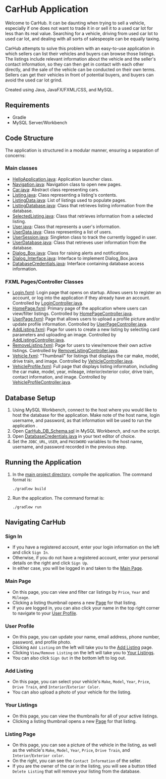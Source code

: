 # CarHub Application
Welcome to CarHub. It can be daunting when trying to sell a vehicle, especially if one does not want to trade it in or sell it to a used car lot for less than its real value.
Searching for a vehicle, driving from used car lot to used car lot, and dealing with all sorts of salespeople can be equally taxing.

CarHub attempts to solve this problem with an easy-to-use application in which sellers can list their vehicles and buyers can browse those listings.
The listings include relevant information about the vehicle and the seller's contact information, so they can then get in contact with each other directly,
and the sale of the vehicle can be conducted on their own terms.
Sellers can get their vehicles in front of potential buyers, and buyers can avoid the used car lot grind.

Created using Java, JavaFX/FXML/CSS, and MySQL.

## Requirements
- Gradle
- MySQL Server/Workbench

## Code Structure
The application is structured in a modular manner, ensuring a separation of concerns:

### Main classes
- [HelloApplication.java](src/main/java/carshop/carshop/HelloApplication.java): Application launcher class.
- [Navigation.java](src/main/java/carshop/carshop/Navigation.java): Navigation class to open new pages.
- [Car.java](src/main/java/carshop/carshop/Car.java): Abstract class representing cars.
- [Listing.java](src/main/java/carshop/carshop/Listing.java): Class representing a listing's contents.
- [ListingData.java](src/main/java/carshop/carshop/ListingData.java): List of listings used to populate pages.
- [ListingDatabase.java](src/main/java/carshop/carshop/ListingDatabase.java): Class that retrieves listing information from the database.
- [SelectedListing.java](src/main/java/carshop/carshop/SelectedListing.java): Class that retrieves information from a selected listing.
- [User.java](src/main/java/carshop/carshop/User.java): Class that represents a user's information.
- [UserData.java](src/main/java/carshop/carshop/UserData.java): Class representing a list of users.
- [UserSession.java](src/main/java/carshop/carshop/UserSession.java): Singleton class to track the currently logged in user.
- [UserDatabase.java](src/main/java/carshop/carshop/UserDatabase.java): Class that retrieves user information from the database.
- [Dialog_Box.java](src/main/java/carshop/carshop/Dialog_Box.java): Class for raising alerts and notifications.
- [Dialog_Interface.java](src/main/java/carshop/carshop/Dialog_Interface.java): Interface to implement Dialog_Box.java
- [DatabaseCredentials.java](src/main/java/carshop/carshop/DatabaseCredentials.java): Interface containing database access information.
 
### FXML Pages/Controller Classes
- [Login.fxml](src/main/resources/carshop/carshop/Login.fxml): Login page that opens on startup. Allows users to register an account, or log into the application if they already have an account. Controlled by [LoginController.java](src/main/java/carshop/carshop/LoginController.java).
- [HomePage.fxml](src/main/resources/carshop/carshop/HomePage.fxml): Primary page of the application where users can view/filter listings. Controlled by [HomePageController.java](src/main/java/carshop/carshop/HomePageController.java).
- [UserPage.fxml](src/main/resources/carshop/carshop/UserPage.fxml): Page that allows users to upload a profile picture and/or update profile information. Controlled by [UserPageController.java](src/main/java/carshop/carshop/UserPageController.java).
- [AddListing.fxml](src/main/resources/carshop/carshop/AddListing.fxml): Page for users to create a new listing by selecting card parameters and uploading an image. Controlled by [AddListingController.java](src/main/java/carshop/carshop/AddListingController.java).
- [RemoveListing.fxml](src/main/resources/carshop/carshop/RemoveListing.fxml): Page for users to view/remove their own active listings. Controlled by [RemoveListingController.java](src/main/java/carshop/carshop/RemoveListingController.java).
- [Vehicle.fxml](src/main/resources/carshop/carshop/Vehicle.fxml): "Thumbnail" for listings that displays the car make, model, drive train, and image. Controlled by [VehicleController.java](src/main/java/carshop/carshop/VehicleController.java).
- [VehicleProfile.fxml](src/main/resources/carshop/carshop/VehicleProfile.fxml): Full page that displays listing information, including the car make, model, year, mileage, interior/exterior color, drive train, contact information, and image. Controlled by [VehicleProfileController.java](src/main/java/carshop/carshop/VehicleProfileController.java).

## Database Setup
1. Using MySQL Workbench, connect to the host where you would like to host the database for the application. Make note of the host name, login username, and password, as that information will be used to run the application .
2. Open [CarHub_DB_Schema.sql](CarHub_DB_Schema.sql) in MySQL Workbench, and run the script.
3. Open [DatabaseCredentials.java](src/main/java/carshop/carshop/DatabaseCredentials.java) in your text editor of choice.
4. Set the `JDBC_URL`, `USER`, and `PASSWORD` variables to the host name, username, and password recorded in the previous step.

## Running the Application
1. In the [main project directory](/), compile the application. The command format is:
    ```
    ./gradlew build
    ```
2. Run the application. The command format is:
    ```
    ./gradlew run
    ```

## Navigating CarHub
### Sign In
- If you have a registered account, enter your login information on the left and click `Sign In`.
- Otherwise, if you do not have a registered account, enter your personal details on the right and click `Sign Up`.
- In either case, you will be logged in and taken to the [Main Page](###main-menu).
### Main Page
- On this page, you can view and filter car listings by `Price`, `Year` and `Mileage`.
- Clicking a listing thumbnail opens a new [Page](###Listing-Page) for that listing.
- If you are logged in, you can also click your name in the top right corner to navigate to your [User Profile](###User-Profile).
### User Profile
- On this page, you can update your name, email address, phone number, password, and profile photo.
- Clicking `Add Listing` on the left will take you to the [Add Listing](###Add-Listing) page.
- Clicking `View/Remove Listing` on the left will take you to [Your Listings](###Your-Listings).
- You can also click `Sign Out` in the bottom left to log out.
### Add Listing
- On this page, you can select your vehicle's `Make`, `Model`, `Year`, `Price`, `Drive Train`, and `Interior`/`Exterior Color`.
- You can also upload a photo of your vehicle for the listing.
### Your Listings
- On this page, you can view the thumbnails for all of your active listings.
- Clicking a listing thumbnail opens a new [Page](###Listing-Page) for that listing.
### Listing Page
- On this page, you can see a picture of the vehicle in the listing, as well as the vehicle's `Make`, `Model`, `Year`, `Price`, `Drive Train`, and `Interior`/`Exterior color`.
- On the right, you can see the `Contact Information` of the seller.
- If you are the owner of the car in the listing, you will see a button titled `Delete Listing` that will remove your listing from the database.